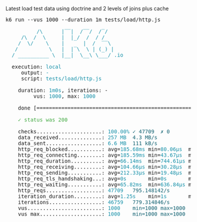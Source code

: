 Latest load test data using doctrine and 2 levels of joins  plus cache

<pre>k6 run --vus 1000 --duration 1m tests/load/http.js

<font color="#1A92AA">          /\      |‾‾|  /‾‾/  /‾/   </font>
<font color="#1A92AA">     /\  /  \     |  |_/  /  / /    </font>
<font color="#1A92AA">    /  \/    \    |      |  /  ‾‾\  </font>
<font color="#1A92AA">   /          \   |  |‾\  \ | (_) | </font>
<font color="#1A92AA">  / __________ \  |__|  \__\ \___/ .io</font>

  execution: <font color="#1A92AA">local</font>
     output: <font color="#1A92AA">-</font>
     script: <font color="#1A92AA">tests/load/http.js</font>

    duration: <font color="#1A92AA">1m0s</font>, iterations: -
         vus: <font color="#1A92AA">1000</font>, max: <font color="#1A92AA">1000</font>

    done [==========================================================] 1m0s / 1m0s

<font color="#44AA44">    ✓ status was 200</font>

    checks.....................: <font color="#1A92AA">100.00%</font> <font color="#116171">✓ 47709</font>  <font color="#116171">✗ 0</font>     
    data_received..............: <font color="#1A92AA">257 MB</font>  <font color="#116171">4.3 MB/s</font>
    data_sent..................: <font color="#1A92AA">6.6 MB</font>  <font color="#116171">111 kB/s</font>
    http_req_blocked...........: avg=<font color="#1A92AA">185.68ms</font> min=<font color="#1A92AA">80.06µs</font>  med=<font color="#1A92AA">140.74µs</font> max=<font color="#1A92AA">15.37s</font>  p(90)=<font color="#1A92AA">1.01s</font>    p(95)=<font color="#1A92AA">1.02s</font>   
    http_req_connecting........: avg=<font color="#1A92AA">185.59ms</font> min=<font color="#1A92AA">43.67µs</font>  med=<font color="#1A92AA">81.36µs</font>  max=<font color="#1A92AA">15.37s</font>  p(90)=<font color="#1A92AA">1.01s</font>    p(95)=<font color="#1A92AA">1.02s</font>   
    http_req_duration..........: avg=<font color="#1A92AA">66.14ms</font>  min=<font color="#1A92AA">744.61µs</font> med=<font color="#1A92AA">12.4ms</font>   max=<font color="#1A92AA">26.84s</font>  p(90)=<font color="#1A92AA">47.14ms</font>  p(95)=<font color="#1A92AA">181ms</font>   
    http_req_receiving.........: avg=<font color="#1A92AA">104.66µs</font> min=<font color="#1A92AA">30.28µs</font>  med=<font color="#1A92AA">78.27µs</font>  max=<font color="#1A92AA">13.13ms</font> p(90)=<font color="#1A92AA">117.07µs</font> p(95)=<font color="#1A92AA">150.48µs</font>
    http_req_sending...........: avg=<font color="#1A92AA">212.33µs</font> min=<font color="#1A92AA">19.48µs</font>  med=<font color="#1A92AA">50.41µs</font>  max=<font color="#1A92AA">42.74ms</font> p(90)=<font color="#1A92AA">142.88µs</font> p(95)=<font color="#1A92AA">292.06µs</font>
    http_req_tls_handshaking...: avg=<font color="#1A92AA">0s</font>       min=<font color="#1A92AA">0s</font>       med=<font color="#1A92AA">0s</font>       max=<font color="#1A92AA">0s</font>      p(90)=<font color="#1A92AA">0s</font>       p(95)=<font color="#1A92AA">0s</font>      
    http_req_waiting...........: avg=<font color="#1A92AA">65.82ms</font>  min=<font color="#1A92AA">636.84µs</font> med=<font color="#1A92AA">12.25ms</font>  max=<font color="#1A92AA">26.83s</font>  p(90)=<font color="#1A92AA">46.91ms</font>  p(95)=<font color="#1A92AA">180.89ms</font>
    http_reqs..................: <font color="#1A92AA">47709</font>   <font color="#116171">795.148142/s</font>
    iteration_duration.........: avg=<font color="#1A92AA">1.25s</font>    min=<font color="#1A92AA">1s</font>       med=<font color="#1A92AA">1.01s</font>    max=<font color="#1A92AA">28.86s</font>  p(90)=<font color="#1A92AA">2.02s</font>    p(95)=<font color="#1A92AA">2.05s</font>   
    iterations.................: <font color="#1A92AA">46759</font>   <font color="#116171">779.314846/s</font>
    vus........................: <font color="#1A92AA">1000</font>    <font color="#116171">min=1000</font> <font color="#116171">max=1000</font>
    vus_max....................: <font color="#1A92AA">1000</font>    <font color="#116171">min=1000</font> <font color="#116171">max=1000</font>
</pre>